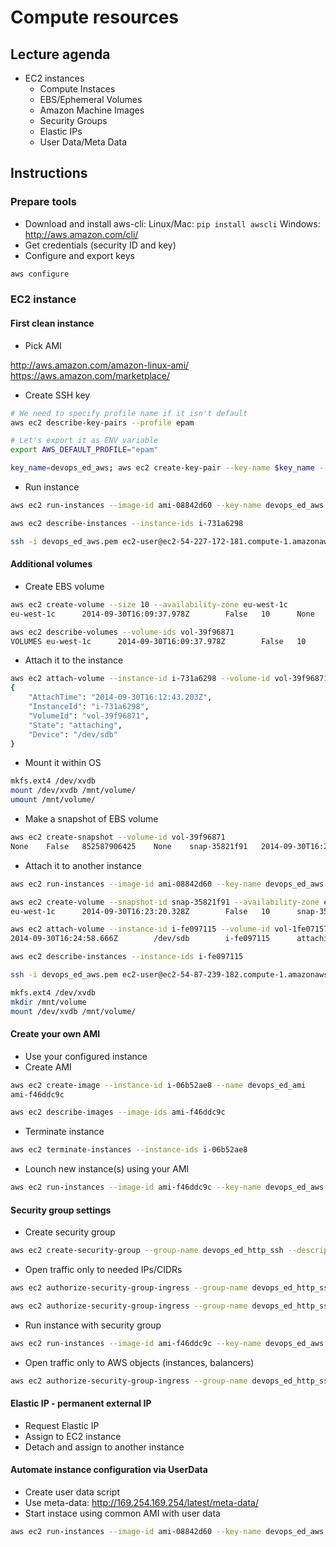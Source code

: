 # Compute resources

## Lecture agenda

* EC2 instances
  * Compute Instaces
  * EBS/Ephemeral Volumes
  * Amazon Machine Images
  * Security Groups
  * Elastic IPs
  * User Data/Meta Data

## Instructions

### Prepare tools

* Download and install aws-cli:
  Linux/Mac:
    ```pip install awscli```
  Windows:
    http://aws.amazon.com/cli/
* Get credentials (security ID and key)
* Configure and export keys

```bash
aws configure
```

### EC2 instance

#### First clean instance

* Pick AMI

http://aws.amazon.com/amazon-linux-ami/
https://aws.amazon.com/marketplace/

* Create SSH key

```bash
# We need to specify profile name if it isn't default
aws ec2 describe-key-pairs --profile epam

# Let's export it as ENV variable
export AWS_DEFAULT_PROFILE="epam"

key_name=devops_ed_aws; aws ec2 create-key-pair --key-name $key_name --query 'KeyMaterial' --output text > $key_name.pem
```

* Run instance

```bash
aws ec2 run-instances --image-id ami-08842d60 --key-name devops_ed_aws --instance-type t2.micro

aws ec2 describe-instances --instance-ids i-731a6298

ssh -i devops_ed_aws.pem ec2-user@ec2-54-227-172-181.compute-1.amazonaws.com
```

#### Additional volumes

* Create EBS volume

```bash
aws ec2 create-volume --size 10 --availability-zone eu-west-1c
eu-west-1c      2014-09-30T16:09:37.978Z        False   10      None    creating        vol-39f96871    standard

aws ec2 describe-volumes --volume-ids vol-39f96871
VOLUMES eu-west-1c      2014-09-30T16:09:37.978Z        False   10      None    available       vol-39f96871    standard
```

* Attach it to the instance

```bash
aws ec2 attach-volume --instance-id i-731a6298 --volume-id vol-39f96871 --device /dev/sdb
{
    "AttachTime": "2014-09-30T16:12:43.203Z",
    "InstanceId": "i-731a6298",
    "VolumeId": "vol-39f96871",
    "State": "attaching",
    "Device": "/dev/sdb"
}

```

* Mount it within OS

```bash
mkfs.ext4 /dev/xvdb
mount /dev/xvdb /mnt/volume/
umount /mnt/volume/
```

* Make a snapshot of EBS volume

```bash
aws ec2 create-snapshot --volume-id vol-39f96871
None    False   852587906425    None    snap-35821f91   2014-09-30T16:20:47.000Z        pending vol-39f96871    10

```

* Attach it to another instance

```bash
aws ec2 run-instances --image-id ami-08842d60 --key-name devops_ed_aws --instance-type t2.micro

aws ec2 create-volume --snapshot-id snap-35821f91 --availability-zone eu-west-1c
eu-west-1c      2014-09-30T16:23:20.328Z        False   10      snap-35821f91   creating        vol-1fe07157    standard

aws ec2 attach-volume --instance-id i-fe097115 --volume-id vol-1fe07157 --device /dev/sdb
2014-09-30T16:24:58.666Z        /dev/sdb        i-fe097115      attaching       vol-1fe07157

aws ec2 describe-instances --instance-ids i-fe097115

ssh -i devops_ed_aws.pem ec2-user@ec2-54-87-239-182.compute-1.amazonaws.com

mkfs.ext4 /dev/xvdb
mkdir /mnt/volume
mount /dev/xvdb /mnt/volume/

```

#### Create your own AMI

* Use your configured instance
* Create AMI

```bash
aws ec2 create-image --instance-id i-06b52ae8 --name devops_ed_ami
ami-f46ddc9c

aws ec2 describe-images --image-ids ami-f46ddc9c
```

* Terminate instance

```bash
aws ec2 terminate-instances --instance-ids i-06b52ae8
```

* Lounch new instance(s) using your AMI

```bash
aws ec2 run-instances --image-id ami-f46ddc9c --key-name devops_ed_aws --instance-type t2.micro
```

#### Security group settings

* Create security group

```bash
aws ec2 create-security-group --group-name devops_ed_http_ssh --description 'Http and ssh ports'
```

* Open traffic only to needed IPs/CIDRs

```bash
aws ec2 authorize-security-group-ingress --group-name devops_ed_http_ssh --cidr 0.0.0.0/0 --protocol tcp --port 80

aws ec2 authorize-security-group-ingress --group-name devops_ed_http_ssh --cidr 0.0.0.0/0 --protocol tcp --port 22
```

* Run instance with security group

```bash
aws ec2 run-instances --image-id ami-f46ddc9c --key-name devops_ed_aws --instance-type t2.micro --security-groups devops_ed_http_ssh
```

* Open traffic only to AWS objects (instances, balancers)

```bash
aws ec2 authorize-security-group-ingress --group-name devops_ed_http_ssh --source-security-group-name default
```

#### Elastic IP - permanent external IP

* Request Elastic IP
* Assign to EC2 instance
* Detach and assign to another instance

#### Automate instance configuration via UserData

* Create user data script
* Use meta-data: http://169.254.169.254/latest/meta-data/
* Start instace using common AMI with user data

```bash
aws ec2 run-instances --image-id ami-08842d60 --key-name devops_ed_aws --instance-type t2.micro --security-groups devops_ed_http_ssh --user-data file://./scripts/instance_bootstrap.sh
```
